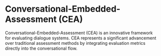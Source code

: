 # Conversational-Embedded-Assessment (CEA)
Conversational-Embedded-Assessment (CEA) is an innovative framework for evaluating dialogue systems. CEA represents a significant advancement over traditional assessment methods by integrating evaluation metrics directly into the conversational flow.
